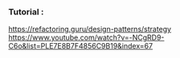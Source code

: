 ### Tutorial :
https://refactoring.guru/design-patterns/strategy <br/>
https://www.youtube.com/watch?v=-NCgRD9-C6o&list=PLE7E8B7F4856C9B19&index=67 <br/>
